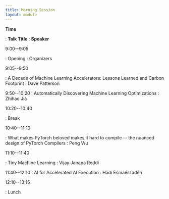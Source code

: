 ```yaml
---
title: Morning Session
layout: module
---
```

**Time**

: **Talk Title**
  : **Speaker**

9:00--9:05

: Opening
  : Organizers

9:05--9:50

: A Decade of Machine Learning Accelerators: Lessons Learned and Carbon Footprint
  : Dave Patterson

9:50--10:20
: Automatically Discovering Machine Learning Optimizations
  : Zhihao Jia

10:20--10:40

: Break


10:40--11:10

: What makes PyTorch beloved makes it hard to compile -- the nuanced design of PyTorch Compilers
  : Peng Wu


11:10--11:40

: Tiny Machine Learning
  : Vijay Janapa Reddi

11:40--12:10
: AI for Accelerated AI Execution
  : Hadi Esmaeilzadeh

12:10--13:15

: Lunch
